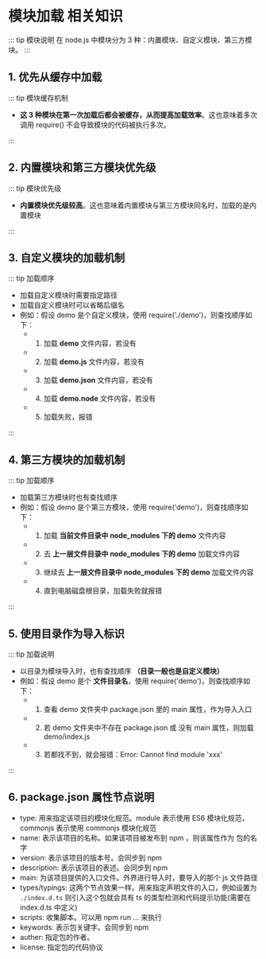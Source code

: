 # 模块加载 相关知识

::: tip 模块说明
在 node.js 中模块分为 3 种：内置模块、自定义模块、第三方模块。
:::

## 1. 优先从缓存中加载

::: tip 模块缓存机制

- **这 3 种模块在第一次加载后都会被缓存，从而提高加载效率**。这也意味着多次调用 require() 不会导致模块的代码被执行多次。

:::

## 2. 内置模块和第三方模块优先级

::: tip 模块优先级

- **内置模块优先级较高**。这也意味着内置模块与第三方模块同名时，加载的是内置模块

:::

## 3. 自定义模块的加载机制

::: tip 加载顺序

- 加载自定义模块时需要指定路径
- 加载自定义模块时可以省略后缀名
- 例如：假设 demo 是个自定义模块，使用 require('./demo')，则查找顺序如下：
  - 1. 加载 **demo** 文件内容，若没有
  - 2. 加载 **demo.js** 文件内容，若没有
  - 3. 加载 **demo.json** 文件内容，若没有
  - 4. 加载 **demo.node** 文件内容，若没有
  - 5. 加载失败，报错

:::

## 4. 第三方模块的加载机制

::: tip 加载顺序

- 加载第三方模块时也有查找顺序
- 例如：假设 demo 是个第三方模块，使用 require('demo')，则查找顺序如下：
  - 1. 加载 **当前文件目录中 node_modules 下的 demo** 文件内容
  - 2. 去 **上一层文件目录中 node_modules 下的 demo** 加载文件内容
  - 3. 继续去 **上一层文件目录中 node_modules 下的 demo** 加载文件内容
  - 4. 直到电脑磁盘根目录，加载失败就报错

:::

## 5. 使用目录作为导入标识

::: tip 加载说明

- 以目录为模块导入时，也有查找顺序 **（目录一般也是自定义模块）**
- 例如：假设 demo 是个 **文件目录名**，使用 require('demo')，则查找顺序如下：
  - 1. 查看 demo 文件夹中 package.json 里的 main 属性，作为导入入口
  - 2. 若 demo 文件夹中不存在 package.json 或 没有 main 属性，则加载 demo/index.js
  - 3. 若都找不到，就会报错：Error: Cannot find module 'xxx'

:::

## 6. package.json 属性节点说明

- type: 用来指定该项目的模块化规范。module 表示使用 ES6 模块化规范，commonjs 表示使用 commonjs 模块化规范
- name: 表示该项目的名称。如果该项目被发布到 npm ，则该属性作为 包的名字
- version: 表示该项目的版本号。会同步到 npm
- description: 表示该项目的表述。会同步到 npm
- main: 为该项目提供的入口文件。外界进行导入时，要导入的那个 js 文件路径
- types/typings: 这两个节点效果一样。用来指定声明文件的入口，例如设置为 `./index.d.ts` 则引入这个包就会具有 ts 的类型检测和代码提示功能(需要在 index.d.ts 中定义)
- scripts: 收集脚本。可以用 npm run ... 来执行
- keywords: 表示包关键字。会同步到 npm
- auther: 指定包的作者。
- license: 指定包的代码协议
